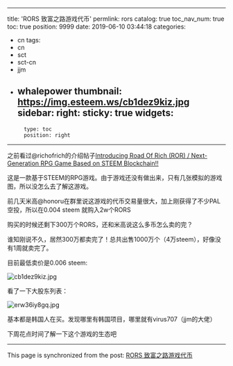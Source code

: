 
---
title: 'RORS 致富之路游戏代币'
permlink: rors
catalog: true
toc_nav_num: true
toc: true
position: 9999
date: 2019-06-10 03:44:18
categories:
- cn
tags:
- cn
- sct
- sct-cn
- jjm
- whalepower
thumbnail: https://img.esteem.ws/cb1dez9kiz.jpg
sidebar:
    right:
        sticky: true
widgets:
    -
        type: toc
        position: right
---


之前看过@richofrich的介绍帖子[Introducing Road Of Rich (ROR) / Next-Generation RPG Game Based on STEEM Blockchain!!](https://busy.org/@roadofrich/ror-test)

这是一款基于STEEM的RPG游戏。由于游戏还没有做出来，只有几张模拟的游戏图，所以没怎么去了解这游戏。


前几天米高@honoru在群里说这游戏的代币交易量很大，加上刚获得了不少PAL空投，所以在0.004 steem 就购入2w个RORS

购买的时候还剩下300万个RORS，还和米高说这么多币怎么卖的完？

谁知刚说不久，居然300万都卖完了！总共出售1000万个（4万steem），好像没有1周就卖完了。

目前最低卖价是0.006 steem:

![cb1dez9kiz.jpg](https://img.esteem.ws/cb1dez9kiz.jpg)

看了一下大股东列表：

![erw36iy8gq.jpg](https://img.esteem.ws/erw36iy8gq.jpg)

基本都是韩国人在买。发现哪里有韩国项目，哪里就有virus707（jjm的大佬）

下周花点时间了解一下这个游戏的生态吧

- - -

This page is synchronized from the post: [RORS 致富之路游戏代币](https://steemit.com/@ericet/rors)
